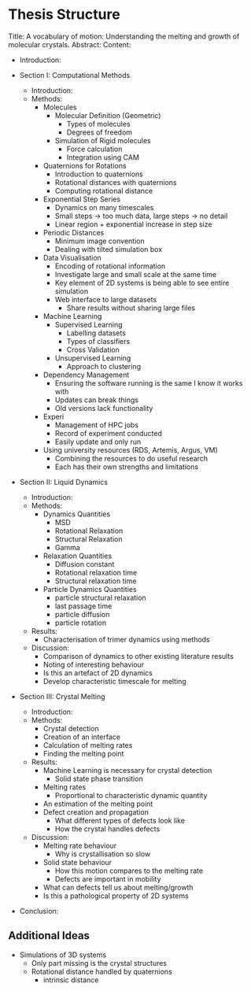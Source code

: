 # Thesis Structure

Title: A vocabulary of motion: Understanding the melting and growth of molecular crystals.
Abstract:
Content:

- Introduction:

- Section I: Computational Methods
    - Introduction:
    - Methods:
        - Molecules
            - Molecular Definition (Geometric)
                - Types of molecules
                - Degrees of freedom
            - Simulation of Rigid molecules
                - Force calculation
                - Integration using CAM
        - Quaternions for Rotations
            - Introduction to quaternions
            - Rotational distances with quaternions
            - Computing rotational distance
        - Exponential Step Series
            - Dynamics on many timescales
            - Small steps -> too much data, large steps -> no detail
            - Linear region + exponential increase in step size
        - Periodic Distances
            - Minimum image convention
            - Dealing with tilted simulation box
        - Data Visualisation
            - Encoding of rotational information
            - Investigate large and small scale at the same time
            - Key element of 2D systems is being able to see entire simulation
            - Web interface to large datasets
                - Share results without sharing large files
        - Machine Learning
            - Supervised Learning
                - Labelling datasets
                - Types of classifiers
                - Cross Validation
            - Unsupervised Learning
                - Approach to clustering
        - Dependency Management
            - Ensuring the software running is the same I know it works with
            - Updates can break things
            - Old versions lack functionality
        - Experi
            - Management of HPC jobs
            - Record of experiment conducted
            - Easily update and only run
        - Using university resources (RDS, Artemis, Argus, VM)
            - Combining the resources to do useful research
            - Each has their own strengths and limitations

- Section II: Liquid Dynamics
    - Introduction:
    - Methods:
        - Dynamics Quantities
            - MSD
            - Rotational Relaxation
            - Structural Relaxation
            - Gamma
        - Relaxation Quantities
            - Diffusion constant
            - Rotational relaxation time
            - Structural relaxation time
        - Particle Dynamics Quantities
            - particle structural relaxation
            - last passage time
            - particle diffusion
            - particle rotation
    - Results:
        - Characterisation of trimer dynamics using methods
    - Discussion:
        - Comparison of dynamics to other existing literature results
        - Noting of interesting behaviour
        - Is this an artefact of 2D dynamics
        - Develop characteristic timescale for melting

- Section III: Crystal Melting
    - Introduction:
    - Methods:
        - Crystal detection
        - Creation of an interface
        - Calculation of melting rates
        - Finding the melting point
    - Results:
        - Machine Learning is necessary for crystal detection
            - Solid state phase transition
        - Melting rates
            - Proportional to characteristic dynamic quantity
        - An estimation of the melting point
        - Defect creation and propagation
            - What different types of defects look like
            - How the crystal handles defects
    - Discussion:
        - Melting rate behaviour
            - Why is crystallisation so slow
        - Solid state behaviour
            - How this motion compares to the melting rate
            - Defects are important in mobility
        - What can defects tell us about melting/growth
        - Is this a pathological property of 2D systems

- Conclusion:

## Additional Ideas

- Simulations of 3D systems
    - Only part missing is the crystal structures
    - Rotational distance handled by quaternions
        - intrinsic distance


<!-- vim: set tabstop=2 shiftwidth=2 expandtab -->
